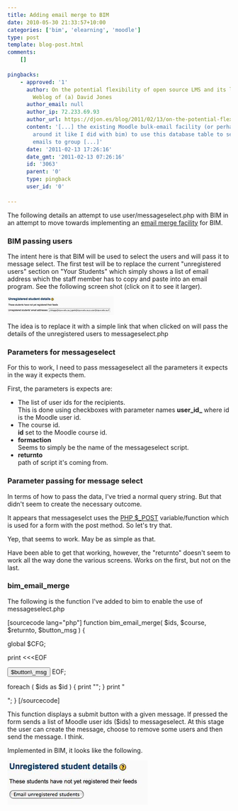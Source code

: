 ```yaml
---
title: Adding email merge to BIM
date: 2010-05-30 21:33:57+10:00
categories: ['bim', 'elearning', 'moodle']
type: post
template: blog-post.html
comments:
    []
    
pingbacks:
    - approved: '1'
      author: On the potential flexibility of open source LMS and its limits &laquo; The
        Weblog of (a) David Jones
      author_email: null
      author_ip: 72.233.69.93
      author_url: https://djon.es/blog/2011/02/13/on-the-potential-flexibility-of-open-source-lms-and-its-limits/
      content: '[...] the existing Moodle bulk-email facility (or perhaps adding a wrapper
        around it like I did with bim) to use this database table to send personalised
        emails to group [...]'
      date: '2011-02-13 17:26:16'
      date_gmt: '2011-02-13 07:26:16'
      id: '3063'
      parent: '0'
      type: pingback
      user_id: '0'
    
---
```

The following details an attempt to use user/messageselect.php with BIM in an attempt to move towards implementing an [email merge facility](/blog2/2010/05/28/one-potential-approach-to-provide-a-moodle-email-merge-facility/) for BIM.

### BIM passing users

The intent here is that BIM will be used to select the users and will pass it to message select. The first test will be to replace the current "unregistered users" section on "Your Students" which simply shows a list of email address which the staff member has to copy and paste into an email program. See the following screen shot (click on it to see it larger).

[![Unregistered users - BIM your students](images/4652359046_cf2681bebc_m.jpg)](http://www.flickr.com/photos/david_jones/4652359046/ "Unregistered users - BIM your students by David T Jones, on Flickr")

The idea is to replace it with a simple link that when clicked on will pass the details of the unregistered users to messageselect.php

### Parameters for messageselect

For this to work, I need to pass messageselect all the parameters it expects in the way it expects them.

First, the parameters is expects are:

- The list of user ids for the recipients.  
    This is done using checkboxes with parameter names **user_id_** where id is the Moodle user id.
- The course id.  
    **id** set to the Moodle course id.
- **formaction**  
    Seems to simply be the name of the messageselect script.
- **returnto**  
    path of script it's coming from.

### Parameter passing for message select

In terms of how to pass the data, I've tried a normal query string. But that didn't seem to create the necessary outcome.

It appears that messageselct uses the [PHP $\_POST](http://www.w3schools.com/php/php_post.asp) variable/function which is used for a form with the post method. So let's try that.

Yep, that seems to work. May be as simple as that.

Have been able to get that working, however, the "returnto" doesn't seem to work all the way done the various screens. Works on the first, but not on the last.

### bim\_email\_merge

The following is the function I've added to bim to enable the use of messageselect.php

\[sourcecode lang="php"\] function bim\_email\_merge( $ids, $course, $returnto, $button\_msg ) {

global $CFG;

print <<<EOF <form method="post" action="$CFG->wwwroot/user/messageselect.php" /> <input type="hidden" name="id" value="$course" /> <input type="hidden" name="returnto" value="$returnto" /> <input type="hidden" name="formaction" value="messageselect.php" /> <input type="submit" name="submit" value="$button\_msg" /> EOF;

foreach ( $ids as $id ) { print "<input type="hidden" name="user{$id}" value="on" />"; } print "</form>"; } \[/sourcecode\]

This function displays a submit button with a given message. If pressed the form sends a list of Moodle user ids ($ids) to messageselect. At this stage the user can create the message, choose to remove some users and then send the message. I think.

Implemented in BIM, it looks like the following.

[![BIM's new email merge](images/4651993995_51e6721e3b_o.jpg)](http://www.flickr.com/photos/david_jones/4651993995/ "BIM's new email merge by David T Jones, on Flickr")